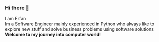 ### Hi there 👋
I am Erfan 
<br>
Im a Software Engineer mainly experienced in Python who always like to explore new stuff and solve business problems using software solutions
<br>
<b>Welcome to my journey into computer world!</b>
